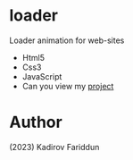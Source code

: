 # loader
Loader animation for web-sites 

- Html5
- Css3 
- JavaScript
- Can you view my [project](https://kadirov-fariddun.github.io/loader/)

# Author 
(2023) Kadirov Fariddun
